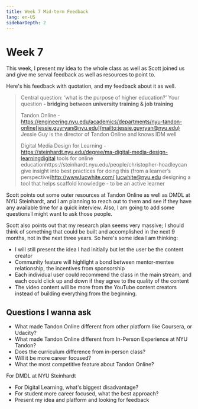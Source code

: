```yaml
---
title: Week 7 Mid-term Feedback
lang: en-US
sidebarDepth: 2
---
```


# Week 7

This week, I present my idea to the whole class as well as Scott joined us and give me serval feedback as well as resources to point to. 

Here's his feedback with quotation, and my feedback about it as well. 

> Central question: ‘what is the purpose of higher education?’ Your question **- bridging between university training & job training**
>
> Tandon Online - https://engineering.nyu.edu/academics/departments/nyu-tandon-online[jessie.guyryan@nyu.edu](mailto:jessie.guyryan@nyu.edu) Jessie Guy is the director of Tandon Online and knows IDM well
>
> Digital Media Design for Learning - https://steinhardt.nyu.edu/degree/ma-digital-media-design-learningdigital tools for online educationhttps://steinhardt.nyu.edu/people/christopher-hoadleycan give insight into best practices for doing this (from a learner’s perspective)http://www.lucwhite.com/ lucwhite@nyu.edu designing a tool that helps scaffold knowledge - to be an active learner

Scott points out some outer resources at Tandon Online as well as DMDL at NYU Steinhardt, and I am planning to reach out to them and see if they have any available time for a quick interview. Also, I am going to add some questions I might want to ask those people. 

Scott also points out that my research plan seems very massive; I should think of something that could be built and accomplished in the next 9 months, not in the next three years. So here's some idea I am thinking: 

- I will still present the idea I had initially but let the user be the content creator 
- Community feature will highlight a bond between mentor-mentee relationship, the incentives from sponsorship 
- Each individual user could recommend the class in the main stream, and each could click up and down if they agree to the quality of the content 
- The video content will be more from the YouTube content creators instead of building everything from the beginning. 



## Questions I wanna ask

- What made Tandon Online different from other platform like Coursera, or Udacity? 
- What made Tandon Online different from In-Person Experience at NYU Tandon? 
- Does the curriculum difference from in-person class? 
- Will it be more career focused? 
- What the most competitive feature about Tandon Online? 



For DMDL at NYU Steinhardt

- For Digital Learning, what's biggest disadvantage? 
- For student more career focused, what the best approach? 
- Present my idea and platform and looking for feedback 